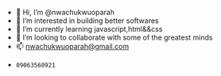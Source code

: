 - 👋 Hi, I’m @nwachukwuoparah
- 👀 I’m interested in building  better softwares 
- 🌱 I’m currently learning javascript,html&&css
- 💞️ I’m looking to collaborate with some of the greatest minds 
- 📫 nwachukwuoparah@gmail.com
-     09063560921

<!---
nwachukwuoparah/nwachukwuoparah is a ✨ special ✨ repository because its `README.md` (this file) appears on your GitHub profile.
You can click the Preview link to take a look at your changes.
--->
